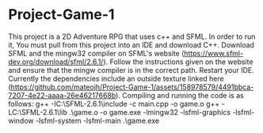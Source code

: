 ﻿# Project-Game-1
This project is a 2D Adventure RPG that uses c++ and SFML.
In order to run it, You must pull from this project into an IDE and download C++.
Download SFML and the mingw32 compiler on SFML's website (https://www.sfml-dev.org/download/sfml/2.6.1/).
Follow the instructions given on the website and ensure that the mingw compiler is in the correct path.
Restart your IDE.
Currently the dependencies include an outside texture linked here (https://github.com/mateojh/Project-Game-1/assets/158978579/4491bbca-7207-4e22-aaaa-26e46217668b).
Compiling and running the code is as follows:
g++ -IC:\SFML-2.6.1\include -c main.cpp -o game.o
g++ -LC:\SFML-2.6.1\lib .\game.o -o game.exe -lmingw32 -lsfml-graphics -lsfml-window -lsfml-system -lsfml-main
.\game.exe
